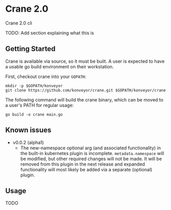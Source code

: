 # Crane 2.0

Crane 2.0 cli

TODO: Add section explaining what this is

## Getting Started

Crane is available via source, so it must be built. A user is expected to have
a usable go build environment on their workstation.

First, checkout crane into your `GOPATH`:

```
mkdir -p $GOPATH/konveyor
git clone https://github.com/konveyor/crane.git $GOPATH/konveyor/crane
```

The following command will build the crane binary, which can be moved to a user's
PATH for regular usage:

`go build -o crane main.go`

## Known issues

- v0.0.2 (alpha1)
  - The new-namespace optional arg (and associated functionality) in the
    built-in kubernetes plugin is incomplete. `metadata.namespace` will be
    modified, but other required changes will not be made. It will be
    removed from this plugin in the next release and expanded
    functionality will most likely be added via a separate (optional)
    plugin.

## Usage

TODO
